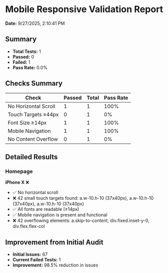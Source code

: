 # Mobile Responsive Validation Report

**Date:** 9/27/2025, 2:10:41 PM

## Summary

- **Total Tests:** 1
- **Passed:** 0
- **Failed:** 1
- **Pass Rate:** 0.0%

## Checks Summary

| Check | Passed | Total | Pass Rate |
|-------|--------|-------|----------|
| No Horizontal Scroll | 1 | 1 | 100% |
| Touch Targets ≥44px | 0 | 1 | 0% |
| Font Size ≥14px | 1 | 1 | 100% |
| Mobile Navigation | 1 | 1 | 100% |
| No Content Overflow | 0 | 1 | 0% |

## Detailed Results

### Homepage

**iPhone X** ❌
- ✅ No horizontal scroll
- ❌ 42 small touch targets found: a.w-10.h-10 (37x40px), a.w-10.h-10 (37x40px), a.w-10.h-10 (37x40px)
- ✅ All fonts are readable (≥14px)
- ✅ Mobile navigation is present and functional
- ❌ 42 overflowing elements: a.skip-to-content, div.fixed.inset-y-0, div.flex.flex-col


## Improvement from Initial Audit

- **Initial Issues:** 67
- **Current Failed Tests:** 1
- **Improvement:** 98.5% reduction in issues
